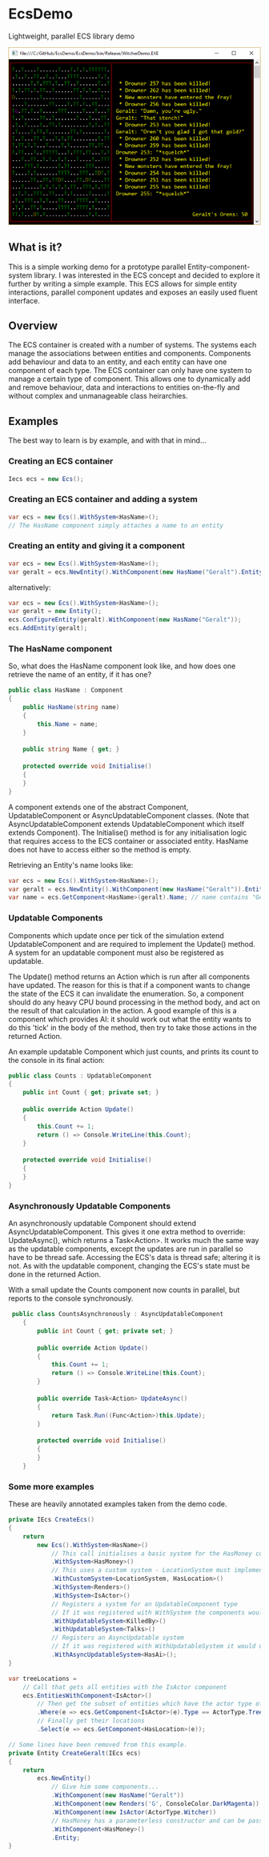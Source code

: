 # EcsDemo
Lightweight, parallel ECS library demo

![alt text](https://github.com/Meeji/EcsDemo/raw/master/ecsdemo1.png "Geralt beats up some drowners Dwarf Fortress style")

## What is it?
This is a simple working demo for a prototype parallel Entity-component-system library. I was interested in the ECS concept and decided to explore it further by writing a simple example. This ECS allows for simple entity interactions, parallel component updates and exposes an easily used fluent interface.

## Overview
The ECS container is created with a number of systems. The systems each manage the associations between entities and components. Components add behaviour and data to an entity, and each entity can have one component of each type. The ECS container can only have one system to manage a certain type of component. This allows one to dynamically add and remove behaviour, data and interactions to entities on-the-fly and without complex and unmanageable class heirarchies.

## Examples
The best way to learn is by example, and with that in mind...

### Creating an ECS container
```cs
Iecs ecs = new Ecs();
```

### Creating an ECS container and adding a system
```cs
var ecs = new Ecs().WithSystem<HasName>();
// The HasName component simply attaches a name to an entity
```

### Creating an entity and giving it a component
```cs
var ecs = new Ecs().WithSystem<HasName>();
var geralt = ecs.NewEntity().WithComponent(new HasName("Geralt").Entity;
```

alternatively:

```cs
var ecs = new Ecs().WithSystem<HasName>();
var geralt = new Entity();
ecs.ConfigureEntity(geralt).WithComponent(new HasName("Geralt"));
ecs.AddEntity(geralt);
```

### The HasName component

So, what does the HasName component look like, and how does one retrieve the name of an entity, if it has one?

```cs
public class HasName : Component
{
    public HasName(string name)
    {
        this.Name = name;
    }

    public string Name { get; }

    protected override void Initialise()
    {
    }
}
```

A component extends one of the abstract Component, UpdatableComponent or AsyncUpdatableComponent classes. (Note that AsyncUpdatableComponent extends UpdatableComponent which itself extends Component). The Initialise() method is for any initialisation logic that requires access to the ECS container or associated entity. HasName does not have to access either so the method is empty.

Retrieving an Entity's name looks like:
```cs
var ecs = new Ecs().WithSystem<HasName>();
var geralt = ecs.NewEntity().WithComponent(new HasName("Geralt")).Entity;
var name = ecs.GetComponent<HasName>(geralt).Name; // name contains "Geralt"
```

### Updatable Components

Components which update once per tick of the simulation extend UpdatableComponent and are required to implement the Update() method. A system for an updatable component must also be registered as updatable.

The Update() method returns an Action which is run after all components have updated. The reason for this is that if a component wants to change the state of the ECS it can invalidate the enumeration. So, a component should do any heavy CPU bound processing in the method body, and act on the result of that calculation in the action. A good example of this is a component which provides AI: it should work out what the entity wants to do this 'tick' in the body of the method, then try to take those actions in the returned Action.

An example updatable Component which just counts, and prints its count to the console in its final action:
```cs
public class Counts : UpdatableComponent
{
    public int Count { get; private set; }

    public override Action Update()
    {
        this.Count += 1;
        return () => Console.WriteLine(this.Count);
    }

    protected override void Initialise()
    {
    }
}
```

### Asynchronously Updatable Components

An asynchronously updatable Component should extend AsyncUpdatableComponent. This gives it one extra method to override: UpdateAsync(), which returns a Task\<Action\>. It works much the same way as the updatable components, except the updates are run in parallel so have to be thread safe. Accessing the ECS's data is thread safe; altering it is not. As with the updatable component, changing the ECS's state must be done in the returned Action.

With a small update the Counts component now counts in parallel, but reports to the console synchronously.

```cs
 public class CountsAsynchronously : AsyncUpdatableComponent
    {
        public int Count { get; private set; }

        public override Action Update()
        {
            this.Count += 1;
            return () => Console.WriteLine(this.Count);
        }
        
        public override Task<Action> UpdateAsync()
        {
            return Task.Run((Func<Action>)this.Update);
        }

        protected override void Initialise()
        {
        }
    }
```

### Some more examples

These are heavily annotated examples taken from the demo code.

```cs
private IEcs CreateEcs()
{
    return
        new Ecs().WithSystem<HasName>()
            // This call initialises a basic system for the HasMoney component
            .WithSystem<HasMoney>()
            // This uses a custom system - LocationSystem must implement ISystem<HasLocation>
            .WithCustomSystem<LocationSystem, HasLocation>()
            .WithSystem<Renders>()
            .WithSystem<IsActor>()
            // Registers a system for an UpdatableComponent type
            // If it was registered with WithSystem the components would not get updated per tick
            .WithUpdatableSystem<KilledBy>()
            .WithUpdatableSystem<Talks>()
            // Registers an AsyncUpdatable system
            // If it was registered with WithUpdatableSystem it would update the components synchronously
            .WithAsyncUpdatableSystem<HasAi>();
}
```

```cs
var treeLocations =
    // Call that gets all entities with the IsActor component
    ecs.EntitiesWithComponent<IsActor>() 
        // Then get the subset of entities which have the actor type of 'tree'
        .Where(e => ecs.GetComponent<IsActor>(e).Type == ActorType.Tree)
        // Finally get their locations
        .Select(e => ecs.GetComponent<HasLocation>(e));
```

```cs
// Some lines have been removed from this example.
private Entity CreateGeralt(IEcs ecs)
{
    return
        ecs.NewEntity()
            // Give him some components...
            .WithComponent(new HasName("Geralt"))
            .WithComponent(new Renders('G', ConsoleColor.DarkMagenta))
            .WithComponent(new IsActor(ActorType.Witcher))
            // HasMoney has a parameterless constructor and can be passed just as a type
            .WithComponent<HasMoney>()
            .Entity;
}
```

##
